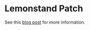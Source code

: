 # Lemonstand Patch

See this [blog post](http://evocode.com/blog/lemonstand-v1-vulnerability/) for more information. 
